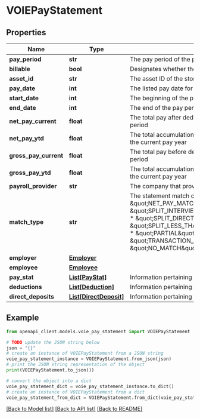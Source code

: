# VOIEPayStatement


## Properties

Name | Type | Description | Notes
------------ | ------------- | ------------- | -------------
**pay_period** | **str** | The pay period of the pay statement | [optional] 
**billable** | **bool** | Designates whether the pay statement is billable | [optional] 
**asset_id** | **str** | The asset ID of the stored pay statement | [optional] 
**pay_date** | **int** | The listed pay date for the pay statement | [optional] 
**start_date** | **int** | The beginning of the pay period | [optional] 
**end_date** | **int** | The end of the pay period | [optional] 
**net_pay_current** | **float** | The total pay after deductions for the employee for the current pay period | [optional] 
**net_pay_ytd** | **float** | The total accumulation of pay after deductions for the employee for the current pay year | [optional] 
**gross_pay_current** | **float** | The total pay before deductions for the employee for the current pay period | [optional] 
**gross_pay_ytd** | **float** | The total accumulation of pay before deductions for the employee for the current pay year | [optional] 
**payroll_provider** | **str** | The company that provides the pay stub. | [optional] 
**match_type** | **str** | The statement match category. Possible values:    * \&quot;NET_PAY_MATCH\&quot;     * \&quot;SPLIT_INTERVIEW_AMOUNT_SUM_TO_NET_PAY_MATCH\&quot;     * \&quot;SPLIT_DIRECT_DEPOSIT_SUM_TO_NET_PAY_MATCH\&quot;     * \&quot;SPLIT_LESS_THAN_NET_PAY_SUM_TO_NET_PAY_MATCH\&quot;     * \&quot;PARTIAL\&quot;     * \&quot;TRANSACTION_DATE_RANGE_INVALID\&quot;     * \&quot;NO_MATCH\&quot; | [optional] 
**employer** | [**Employer**](Employer.md) |  | [optional] 
**employee** | [**Employee**](Employee.md) |  | [optional] 
**pay_stat** | [**List[PayStat]**](PayStat.md) | Information pertaining to the earnings on the pay statement | [optional] 
**deductions** | [**List[Deduction]**](Deduction.md) | Information pertaining to deductions on the pay statement | [optional] 
**direct_deposits** | [**List[DirectDeposit]**](DirectDeposit.md) | Information pertaining to direct deposits on the pay statement | [optional] 

## Example

```python
from openapi_client.models.voie_pay_statement import VOIEPayStatement

# TODO update the JSON string below
json = "{}"
# create an instance of VOIEPayStatement from a JSON string
voie_pay_statement_instance = VOIEPayStatement.from_json(json)
# print the JSON string representation of the object
print(VOIEPayStatement.to_json())

# convert the object into a dict
voie_pay_statement_dict = voie_pay_statement_instance.to_dict()
# create an instance of VOIEPayStatement from a dict
voie_pay_statement_from_dict = VOIEPayStatement.from_dict(voie_pay_statement_dict)
```
[[Back to Model list]](../README.md#documentation-for-models) [[Back to API list]](../README.md#documentation-for-api-endpoints) [[Back to README]](../README.md)


